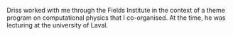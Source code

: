 Driss worked with me through the Fields Institute in the context of a theme program on computational physics that I co-organised. At the time, he was lecturing at the university of Laval.